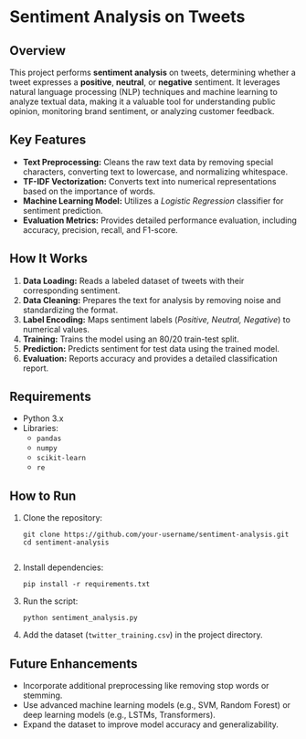 <h1>Sentiment Analysis on Tweets</h1>

<h2>Overview</h2>
<p>
This project performs <strong>sentiment analysis</strong> on tweets, determining whether a tweet expresses a <strong>positive</strong>, <strong>neutral</strong>, or <strong>negative</strong> sentiment. 
It leverages natural language processing (NLP) techniques and machine learning to analyze textual data, making it a valuable tool for understanding public opinion, monitoring brand sentiment, or analyzing customer feedback.
</p>

<h2>Key Features</h2>
<ul>
  <li><strong>Text Preprocessing:</strong> Cleans the raw text data by removing special characters, converting text to lowercase, and normalizing whitespace.</li>
  <li><strong>TF-IDF Vectorization:</strong> Converts text into numerical representations based on the importance of words.</li>
  <li><strong>Machine Learning Model:</strong> Utilizes a <em>Logistic Regression</em> classifier for sentiment prediction.</li>
  <li><strong>Evaluation Metrics:</strong> Provides detailed performance evaluation, including accuracy, precision, recall, and F1-score.</li>
</ul>

<h2>How It Works</h2>
<ol>
  <li><strong>Data Loading:</strong> Reads a labeled dataset of tweets with their corresponding sentiment.</li>
  <li><strong>Data Cleaning:</strong> Prepares the text for analysis by removing noise and standardizing the format.</li>
  <li><strong>Label Encoding:</strong> Maps sentiment labels (<em>Positive, Neutral, Negative</em>) to numerical values.</li>
  <li><strong>Training:</strong> Trains the model using an 80/20 train-test split.</li>
  <li><strong>Prediction:</strong> Predicts sentiment for test data using the trained model.</li>
  <li><strong>Evaluation:</strong> Reports accuracy and provides a detailed classification report.</li>
</ol>

<h2>Requirements</h2>
<ul>
  <li>Python 3.x</li>
  <li>Libraries:
    <ul>
      <li><code>pandas</code></li>
      <li><code>numpy</code></li>
      <li><code>scikit-learn</code></li>
      <li><code>re</code></li>
    </ul>
  </li>
</ul>

<h2>How to Run</h2>
<ol>
  <li>Clone the repository:
    <pre><code>git clone https://github.com/your-username/sentiment-analysis.git
cd sentiment-analysis
    </code></pre>
  </li>
  <li>Install dependencies:
    <pre><code>pip install -r requirements.txt</code></pre>
  </li>
  <li>Run the script:
    <pre><code>python sentiment_analysis.py</code></pre>
  </li>
  <li>Add the dataset (<code>twitter_training.csv</code>) in the project directory.</li>
</ol>

<h2>Future Enhancements</h2>
<ul>
  <li>Incorporate additional preprocessing like removing stop words or stemming.</li>
  <li>Use advanced machine learning models (e.g., SVM, Random Forest) or deep learning models (e.g., LSTMs, Transformers).</li>
  <li>Expand the dataset to improve model accuracy and generalizability.</li>
</ul>
